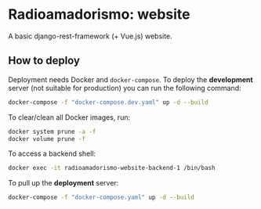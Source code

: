 # Radioamadorismo: website

A basic django-rest-framework (+ Vue.js) website.

## How to deploy

Deployment needs Docker and `docker-compose`. To deploy the **development**
server (not suitable for production) you can run the following command:

```sh
docker-compose -f "docker-compose.dev.yaml" up -d --build
```

To clear/clean all Docker images, run:

```sh
docker system prune -a -f
docker volume prune -f
```

To access a backend shell:

```sh
docker exec -it radioamadorismo-website-backend-1 /bin/bash
```

To pull up the **deployment** server:

```sh
docker-compose -f "docker-compose.yaml" up -d --build
```
